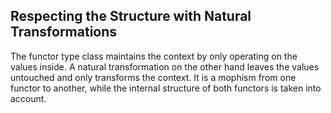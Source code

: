 ## Respecting the Structure with Natural Transformations

The functor type class maintains the context by only operating on the values inside. A natural transformation on the other hand leaves the values untouched and only transforms the context. It is a mophism from one functor to another, while the internal structure of both functors is taken into account.
